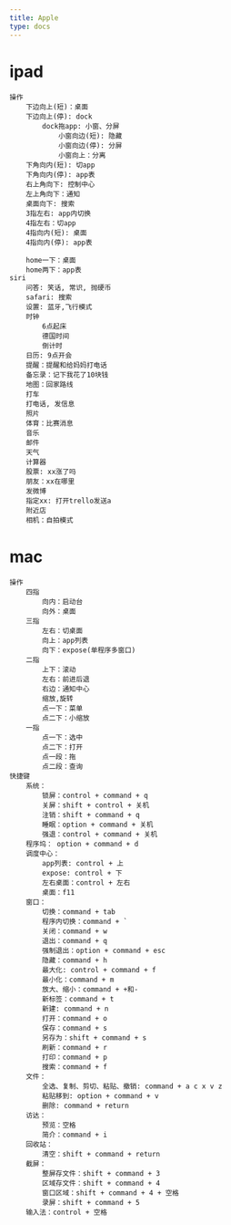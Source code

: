 ```yaml
---
title: Apple
type: docs
---
```


# ipad
    操作
        下边向上(短)：桌面
        下边向上(停): dock
            dock拖app: 小窗、分屏
                小窗向边(短): 隐藏
                小窗向边(停): 分屏
                小窗向上：分离
        下角向内(短): 切app
        下角向内(停): app表
        右上角向下: 控制中心
        左上角向下：通知
        桌面向下: 搜索
        3指左右: app内切换
        4指左右：切app
        4指向内(短): 桌面
        4指向内(停): app表 

        home一下：桌面
        home两下：app表
    siri
        问答: 笑话, 常识, 抛硬币
        safari: 搜索
        设置: 蓝牙,飞行模式
        时钟
            6点起床
            德国时间
            倒计时
        日历: 9点开会
        提醒：提醒和给妈妈打电话
        备忘录：记下我花了10块钱
        地图：回家路线
        打车
        打电话, 发信息
        照片
        体育：比赛消息
        音乐
        邮件
        天气
        计算器
        股票: xx涨了吗
        朋友：xx在哪里
        发微博
        指定xx: 打开trello发送a
        附近店
        相机：自拍模式
# mac
    操作
        四指
            向内：启动台
            向外：桌面
        三指
            左右：切桌面
            向上：app列表
            向下：expose(单程序多窗口)
        二指
            上下：滚动
            左右：前进后退
            右边：通知中心
            缩放,旋转
            点一下：菜单
            点二下：小缩放
        一指
            点一下：选中
            点二下：打开
            点一段：拖
            点二段：查询
    快捷键
        系统：
            锁屏：control + command + q
            关屏：shift + control + 关机
            注销：shift + command + q 
            睡眠：option + command + 关机
            强退：control + command + 关机
        程序坞： option + command + d
        调度中心：
            app列表: control + 上
            expose: control + 下
            左右桌面：control + 左右
            桌面：f11
        窗口：
            切换：command + tab
            程序内切换：command + `
            关闭：command + w
            退出：command + q
            强制退出：option + command + esc
            隐藏：command + h
            最大化: control + command + f
            最小化：command + m
            放大、缩小：command + +和-
            新标签：command + t
            新建: command + n
            打开：command + o
            保存：command + s
            另存为：shift + command + s
            刷新：command + r
            打印：command + p
            搜索：command + f
        文件： 
            全选、复制、剪切、粘贴、撤销: command + a c x v z 
            粘贴移到: option + command + v
            删除: command + return
        访达：
            预览：空格
            简介：command + i
        回收站：
            清空：shift + command + return
        截屏：
            整屏存文件：shift + command + 3
            区域存文件：shift + command + 4
            窗口区域：shift + command + 4 + 空格
            录屏：shift + command + 5
        输入法：control + 空格